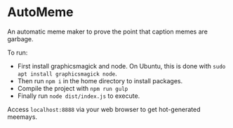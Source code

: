 # AutoMeme

An automatic meme maker to prove the point that caption memes are garbage.

To run:

- First install graphicsmagick and node. On Ubuntu, this is done with `sudo apt install graphicsmagick node`.
- Then run `npm i` in the home directory to install packages.
- Compile the project with `npm run gulp`
- Finally run `node dist/index.js` to execute.

Access `localhost:8888` via your web browser to get hot-generated meemays.
